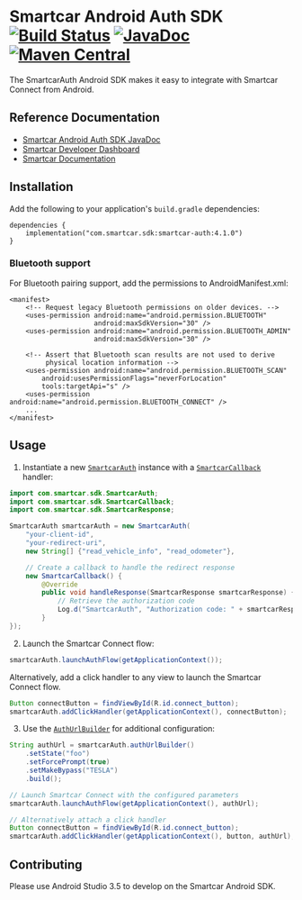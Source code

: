 # Smartcar Android Auth SDK [![Build Status][ci-image]][ci-url] [![JavaDoc][javadoc-image]][javadoc-url] [![Maven Central][maven-image]][maven-url]

The SmartcarAuth Android SDK makes it easy to integrate with Smartcar Connect from Android.

## Reference Documentation

- [Smartcar Android Auth SDK JavaDoc][javadoc-url]
- [Smartcar Developer Dashboard][smartcar-dashboard]
- [Smartcar Documentation][smartcar-docs]

## Installation

Add the following to your application's `build.gradle` dependencies:

```
dependencies {
    implementation("com.smartcar.sdk:smartcar-auth:4.1.0")
}
```

### Bluetooth support
For Bluetooth pairing support, add the permissions to AndroidManifest.xml:
```
<manifest>
    <!-- Request legacy Bluetooth permissions on older devices. -->
    <uses-permission android:name="android.permission.BLUETOOTH"
                     android:maxSdkVersion="30" />
    <uses-permission android:name="android.permission.BLUETOOTH_ADMIN"
                     android:maxSdkVersion="30" />

    <!-- Assert that Bluetooth scan results are not used to derive
         physical location information -->
    <uses-permission android:name="android.permission.BLUETOOTH_SCAN"
        android:usesPermissionFlags="neverForLocation"
        tools:targetApi="s" />
    <uses-permission android:name="android.permission.BLUETOOTH_CONNECT" />
    ...
</manifest>
```

## Usage

1. Instantiate a new [`SmartcarAuth`](https://javadoc.io/doc/com.smartcar.sdk/smartcar-auth/latest/com/smartcar/sdk/SmartcarAuth.html) instance with a [`SmartcarCallback`](https://javadoc.io/doc/com.smartcar.sdk/smartcar-auth/latest/com/smartcar/sdk/SmartcarCallback.html) handler:

```java
import com.smartcar.sdk.SmartcarAuth;
import com.smartcar.sdk.SmartcarCallback;
import com.smartcar.sdk.SmartcarResponse;

SmartcarAuth smartcarAuth = new SmartcarAuth(
    "your-client-id",
    "your-redirect-uri",
    new String[] {"read_vehicle_info", "read_odometer"},

    // Create a callback to handle the redirect response
    new SmartcarCallback() {
        @Override
        public void handleResponse(SmartcarResponse smartcarResponse) {
            // Retrieve the authorization code
            Log.d("SmartcarAuth", "Authorization code: " + smartcarResponse.getCode());
        }
});
```

2. Launch the Smartcar Connect flow:

```java
smartcarAuth.launchAuthFlow(getApplicationContext());
```

Alternatively, add a click handler to any view to launch the Smartcar Connect flow.

```java
Button connectButton = findViewById(R.id.connect_button);
smartcarAuth.addClickHandler(getApplicationContext(), connectButton);
```

3. Use the [`AuthUrlBuilder`](https://javadoc.io/doc/com.smartcar.sdk/smartcar-auth/latest/com/smartcar/sdk/SmartcarAuth.AuthUrlBuilder.html) for additional configuration:

```java
String authUrl = smartcarAuth.authUrlBuilder()
    .setState("foo")
    .setForcePrompt(true)
    .setMakeBypass("TESLA")
    .build();

// Launch Smartcar Connect with the configured parameters
smartcarAuth.launchAuthFlow(getApplicationContext(), authUrl);

// Alternatively attach a click handler
Button connectButton = findViewById(R.id.connect_button);
smartcarAuth.addClickHandler(getApplicationContext(), button, authUrl);
```

## Contributing

Please use Android Studio 3.5 to develop on the Smartcar Android SDK.

[smartcar-dashboard]: https://dashboard.smartcar.com/login/
[smartcar-docs]: https://smartcar.com/docs
[ci-image]: https://app.buddy.works/smartcar/android-sdk/pipelines/pipeline/504649/badge.svg?token=97cfcc42803fd12732976ed9738a7a119d87532ffdd2686b5513bbaef42bad93
[ci-url]: https://app.buddy.works/smartcar/android-sdk/pipelines/pipeline/504649
[javadoc-image]: https://javadoc.io/badge2/com.smartcar.sdk/smartcar-auth/javadoc.svg
[javadoc-url]: https://javadoc.io/doc/com.smartcar.sdk/smartcar-auth
[maven-image]: https://img.shields.io/maven-central/v/com.smartcar.sdk/smartcar-auth.svg?label=Maven%20Central
[maven-url]: https://central.sonatype.com/artifact/com.smartcar.sdk/smartcar-auth
